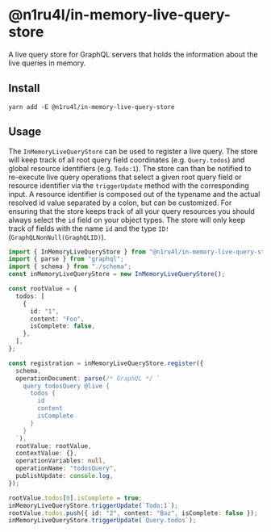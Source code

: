 # @n1ru4l/in-memory-live-query-store

A live query store for GraphQL servers that holds the information about the live queries in memory.

## Install

```
yarn add -E @n1ru4l/in-memory-live-query-store
```

## Usage

The `InMemoryLiveQueryStore` can be used to register a live query. The store will keep track of all root query field coordinates (e.g. `Query.todos`) and global resource identifiers (e.g. `Todo:1`). The store can than be notified to re-execute live query operations that select a given root query field or resource identifier via the `triggerUpdate` method with the corresponding input. A resource identifier is composed out of the typename and the actual resolved id value separated by a colon, but can be customized. For ensuring that the store keeps track of all your query resources you should always select the `id` field on your object types. The store will only keep track of fields with the name `id` and the type `ID!` (`GraphQLNonNull(GraphQLID)`).

```ts
import { InMemoryLiveQueryStore } from "@n1ru4l/in-memory-live-query-store";
import { parse } from "graphql";
import { schema } from "./schema";
const inMemoryLiveQueryStore = new InMemoryLiveQueryStore();

const rootValue = {
  todos: [
    {
      id: "1",
      content: "Foo",
      isComplete: false,
    },
  ],
};

const registration = inMemoryLiveQueryStore.register({
  schema,
  operationDocument: parse(/* GraphQL */ `
    query todosQuery @live {
      todos {
        id
        content
        isComplete
      }
    }
  `),
  rootValue: rootValue,
  contextValue: {},
  operationVariables: null,
  operationName: "todosQuery",
  publishUpdate: console.log,
});

rootValue.todos[0].isComplete = true;
inMemoryLiveQueryStore.triggerUpdate(`Todo:1`);
rootValue.todos.push({ id: "2", content: "Baz", isComplete: false });
inMemoryLiveQueryStore.triggerUpdate(`Query.todos`);
```
